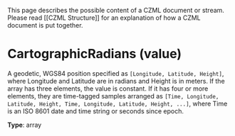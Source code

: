 This page describes the possible content of a CZML document or stream. Please read [[CZML Structure]] for an explanation of how a CZML document is put together.

# CartographicRadians (value)

A geodetic, WGS84 position specified as `[Longitude, Latitude, Height]`, where Longitude and Latitude are in radians and Height is in meters. If the array has three elements, the value is constant. If it has four or more elements, they are time-tagged samples arranged as `[Time, Longitude, Latitude, Height, Time, Longitude, Latitude, Height, ...]`, where Time is an ISO 8601 date and time string or seconds since epoch.

**Type**: array

